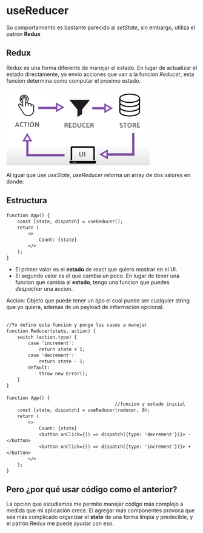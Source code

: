 # useReducer

Su comportamiento es bastante parecido al _setState_, sin embargo, utiliza el patron **Redux**

## Redux

Redux es una forma diferente de manejar el estado. En lugar de actualizar el estado directamente, yo envio acciones que van a la funcion _Reducer_, esta funcion determina como computar el proximo estado.

<img src="../../src/redux.png" height=200>

Al igual que use _useState_, _useReducer_ retorna un array de dos valores en donde:

## Estructura

```
function App() {
    const [state, dispatch] = useReducer();
    return (
        <>
            Count: {state}
        </>
    );
}
```

- El primer valor es el **estado** de react que quiero mostrar en el UI.
- El segundo valor es el que cambia un poco. En lugar de tener una funcion que cambia al **estado**, tengo una funcion que puedes _despachar_ una accion.

Accion: Objeto que puede tener un _tipo_ el cual puede ser cualquier string que yo quiera, ademas de un payload de informacion opcional.

```

//Yo defino esta funcion y pongo los casos a manejar
function Reducer(state, action) {
    switch (action.type) {
        case 'increment':
            return state + 1;
        case 'decrement':
            return state - 1;
        default:
            throw new Error();
    }
}

function App() {
                                        //funcion y estado inicial
    const [state, dispatch] = useReducer(reducer, 0);
    return (
        <>
            Count: {state}
            <button onClick={() => dispatch({type: 'decrement'})}> - </button>
            <button onClick={() => dispatch({type: 'increment'})}> + </button>
        </>
    );
}
```

## Pero ¿por qué usar código como el anterior?

La opcion que estudiamos me permite manejar código más complejo a medida que mi aplicación crece. El agregar más componentes provoca que sea más complicado organizar el **state** de una forma limpia y predecible, y el patrón Redux me puede ayudar con eso.
